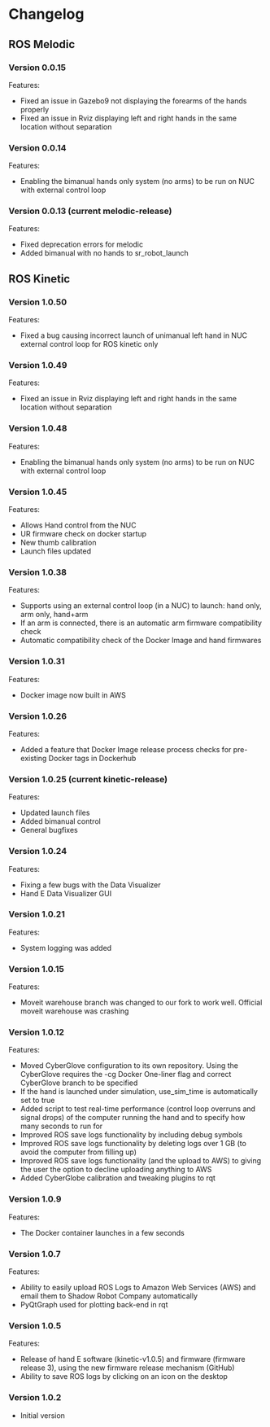 # Changelog 

## ROS Melodic

### Version 0.0.15

Features:

* Fixed an issue in Gazebo9 not displaying the forearms of the hands properly
* Fixed an issue in Rviz displaying left and right hands in the same location without separation

### Version 0.0.14

Features:

* Enabling the bimanual hands only system (no arms) to be run on NUC with external control loop

### Version 0.0.13 (current melodic-release)

Features:

* Fixed deprecation errors for melodic
* Added bimanual with no hands to sr_robot_launch

## ROS Kinetic

### Version 1.0.50

Features:

* Fixed a bug causing incorrect launch of unimanual left hand in NUC external control loop for ROS kinetic only

### Version 1.0.49

Features:

* Fixed an issue in Rviz displaying left and right hands in the same location without separation

### Version 1.0.48

Features:

* Enabling the bimanual hands only system (no arms) to be run on NUC with external control loop

### Version 1.0.45

Features:

* Allows Hand control from the NUC
* UR firmware check on docker startup
* New thumb calibration
* Launch files updated

### Version 1.0.38

Features:

* Supports using an external control loop (in a NUC) to launch: hand only, arm only, hand+arm 
* If an arm is connected, there is an automatic arm firmware compatibility check
* Automatic compatibility check of the Docker Image and hand firmwares

### Version 1.0.31

Features:

* Docker image now built in AWS

### Version 1.0.26

Features:

* Added a feature that Docker Image release process checks for pre-existing Docker tags in Dockerhub

### Version 1.0.25 (current kinetic-release)

Features:

* Updated launch files
* Added bimanual control
* General bugfixes

### Version 1.0.24

Features:

* Fixing a few bugs with the Data Visualizer
* Hand E Data Visualizer GUI

### Version 1.0.21

Features:

* System logging was added

### Version 1.0.15

Features:

* Moveit warehouse branch was changed to our fork to work well. Official moveit warehouse was crashing

### Version 1.0.12

Features:

* Moved CyberGlove configuration to its own repository. Using the CyberGlove requires the -cg Docker One-liner flag and correct CyberGlove branch to be specified
* If the hand is launched under simulation, use_sim_time is automatically set to true
* Added script to test real-time performance (control loop overruns and signal drops) of the computer running the hand and to specify how many seconds to run for
* Improved ROS save logs functionality by including debug symbols
* Improved ROS save logs functionality by deleting logs over 1 GB (to avoid the computer from filling up)
* Improved ROS save logs functionality (and the upload to AWS) to giving the user the option to decline uploading anything to AWS
* Added CyberGlobe calibration and tweaking plugins to rqt

### Version 1.0.9

Features:

* The Docker container launches in a few seconds

### Version 1.0.7

Features:

* Ability to easily upload ROS Logs to Amazon Web Services (AWS) and email them to Shadow Robot Company automatically
* PyQtGraph used for plotting back-end in rqt

### Version 1.0.5

Features:

* Release of hand E software (kinetic-v1.0.5) and firmware (firmware release 3), using the new firmware release mechanism (GitHub)
* Ability to save ROS logs by clicking on an icon on the desktop

### Version 1.0.2

* Initial version
